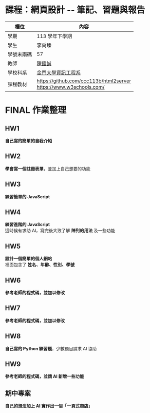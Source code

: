 # 課程：網頁設計 -- 筆記、習題與報告

欄位 | 內容
-----|--------
學期 | 113 學年下學期
學生 |  李禹臻
學號末兩碼 | 57
教師 | [陳鍾誠](https://www.nqu.edu.tw/educsie/index.php?act=blog&code=list&ids=4)
學校科系 | [金門大學資訊工程系](https://www.nqu.edu.tw/educsie/index.php)
課程教材 | https://github.com/ccc113b/html2server <br/> https://www.w3schools.com/

# FINAL 作業整理

## HW1
**自己寫的簡單的自我介紹**

## HW2
**學會寫一個註冊表單**，並加上自己想要的功能

## HW3
**練習簡單的 JavaScript**

## HW4
**練習進階的 JavaScript**  
這時候有求助 AI，寫完後大致了解 **陣列的用法** 及一些功能

## HW5
**設計一個簡單的個人網站**  
裡面包含了 **姓名、年齡、性別、學號**

## HW6
**參考老師的程式碼，並加以修改**

## HW7
**參考老師的程式碼，並加以修改**

## HW8
**自己寫的 Python 練習題**，少數題目請求 AI 協助

## HW9
**參考老師的程式碼，並請 AI 新增一些功能**

## 期中專案
**自己的想法加上 AI 實作出一個「一頁式商店」**
